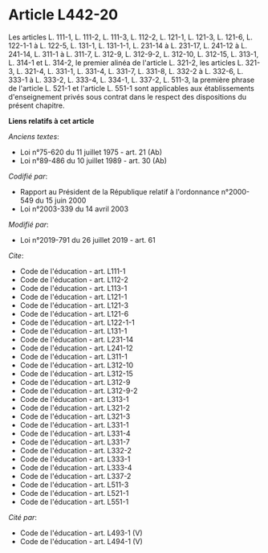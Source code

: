 # Article L442-20

Les articles L. 111-1, L. 111-2, L. 111-3, L. 112-2, L. 121-1, L. 121-3, L. 121-6, L. 122-1-1 à L. 122-5, L. 131-1, L.
131-1-1, L. 231-14 à L. 231-17, 
L. 241-12 à L. 241-14, L. 311-1 à L. 311-7, 
L. 312-9, L. 312-9-2, L. 312-10, L. 312-15, L. 313-1, L. 314-1 et L. 314-2, le premier alinéa de l'article L. 321-2, les
articles L. 321-3, L. 321-4, 
L. 331-1, L. 331-4, L. 331-7, L. 331-8, L. 332-2 à L. 332-6, L. 333-1 à L. 333-2, L. 333-4, L. 334-1, L. 337-2, L. 511-3, la
première phrase de l'article L. 521-1 et l'article L. 551-1 sont applicables aux établissements d'enseignement privés sous
contrat dans le respect des dispositions du présent chapitre.

**Liens relatifs à cet article**

_Anciens textes_:

  - Loi n°75-620 du 11 juillet 1975 - art. 21 (Ab)
  - Loi n°89-486 du 10 juillet 1989 - art. 30 (Ab)

_Codifié par_:

  - Rapport au Président de la République relatif à l'ordonnance n°2000-549 du 15 juin 2000
  - Loi n°2003-339 du 14 avril 2003

_Modifié par_:

  - Loi n°2019-791 du 26 juillet 2019 - art. 61

_Cite_:

  - Code de l'éducation - art. L111-1
  - Code de l'éducation - art. L112-2
  - Code de l'éducation - art. L113-1
  - Code de l'éducation - art. L121-1
  - Code de l'éducation - art. L121-3
  - Code de l'éducation - art. L121-6
  - Code de l'éducation - art. L122-1-1
  - Code de l'éducation - art. L131-1
  - Code de l'éducation - art. L231-14
  - Code de l'éducation - art. L241-12
  - Code de l'éducation - art. L311-1
  - Code de l'éducation - art. L312-10
  - Code de l'éducation - art. L312-15
  - Code de l'éducation - art. L312-9
  - Code de l'éducation - art. L312-9-2
  - Code de l'éducation - art. L313-1
  - Code de l'éducation - art. L321-2
  - Code de l'éducation - art. L321-3
  - Code de l'éducation - art. L331-1
  - Code de l'éducation - art. L331-4
  - Code de l'éducation - art. L331-7
  - Code de l'éducation - art. L332-2
  - Code de l'éducation - art. L333-1
  - Code de l'éducation - art. L333-4
  - Code de l'éducation - art. L337-2
  - Code de l'éducation - art. L511-3
  - Code de l'éducation - art. L521-1
  - Code de l'éducation - art. L551-1

_Cité par_:

  - Code de l'éducation - art. L493-1 (V)
  - Code de l'éducation - art. L494-1 (V)
